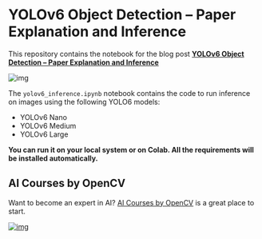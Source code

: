# YOLOv6 Object Detection – Paper Explanation and Inference

This repository contains the notebook for the blog post **[YOLOv6 Object Detection – Paper Explanation and Inference](https://learnopencv.com/yolov6-object-detection/)**

![img](readme_images/yolov6-object-detection-demo.gif)

The `yolov6_inference.ipynb` notebook contains the code to run inference on images using the following YOLO6 models:

* YOLOv6 Nano
* YOLOv6 Medium
* YOLOv6 Large

**You can run it on your local system or on Colab. All the requirements will be installed automatically.**

## AI Courses by OpenCV

Want to become an expert in AI? [AI Courses by OpenCV](https://opencv.org/courses/) is a great place to start.

[![img](https://camo.githubusercontent.com/18c5719ef10afe9607af3e87e990068c942ae4cba8bd4d72d21950d6213ea97e/68747470733a2f2f7777772e6c6561726e6f70656e63762e636f6d2f77702d636f6e74656e742f75706c6f6164732f323032302f30342f41492d436f75727365732d42792d4f70656e43562d4769746875622e706e67)](https://opencv.org/courses/)